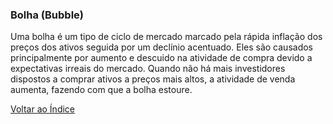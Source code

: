 ### Bolha (Bubble)

Uma bolha é um tipo de ciclo de mercado marcado pela rápida inflação dos preços dos ativos seguida por um declínio acentuado. Eles são causados principalmente por aumento e descuido na atividade de compra devido a expectativas irreais do mercado. Quando não há mais investidores dispostos a comprar ativos a preços mais altos, a atividade de venda aumenta, fazendo com que a bolha estoure.

[Voltar ao Índice](../)